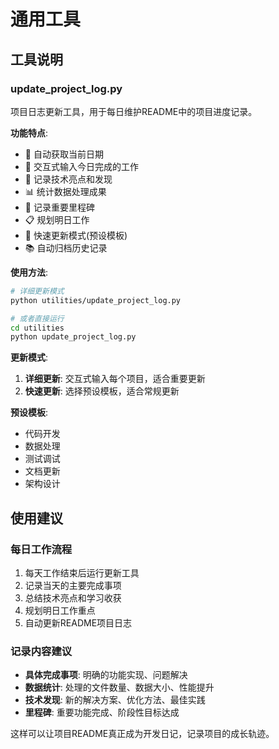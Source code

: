 # 通用工具

## 工具说明

### update_project_log.py
项目日志更新工具，用于每日维护README中的项目进度记录。

**功能特点**:
- 📅 自动获取当前日期
- 📝 交互式输入今日完成的工作
- 🔧 记录技术亮点和发现
- 📊 统计数据处理成果
- 🎉 记录重要里程碑
- 📋 规划明日工作
- 🚀 快速更新模式(预设模板)
- 📚 自动归档历史记录

**使用方法**:
```bash
# 详细更新模式
python utilities/update_project_log.py

# 或者直接运行
cd utilities
python update_project_log.py
```

**更新模式**:
1. **详细更新**: 交互式输入每个项目，适合重要更新
2. **快速更新**: 选择预设模板，适合常规更新

**预设模板**:
- 代码开发
- 数据处理  
- 测试调试
- 文档更新
- 架构设计

## 使用建议

### 每日工作流程
1. 每天工作结束后运行更新工具
2. 记录当天的主要完成事项
3. 总结技术亮点和学习收获
4. 规划明日工作重点
5. 自动更新README项目日志

### 记录内容建议
- **具体完成事项**: 明确的功能实现、问题解决
- **数据统计**: 处理的文件数量、数据大小、性能提升
- **技术发现**: 新的解决方案、优化方法、最佳实践
- **里程碑**: 重要功能完成、阶段性目标达成

这样可以让项目README真正成为开发日记，记录项目的成长轨迹。 